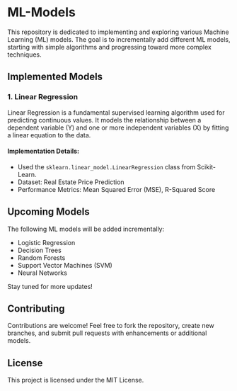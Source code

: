 # ML-Models

This repository is dedicated to implementing and exploring various Machine Learning (ML) models. The goal is to incrementally add different ML models, starting with simple algorithms and progressing toward more complex techniques.

## Implemented Models

### 1. Linear Regression
Linear Regression is a fundamental supervised learning algorithm used for predicting continuous values. It models the relationship between a dependent variable (Y) and one or more independent variables (X) by fitting a linear equation to the data.

#### Implementation Details:
- Used the `sklearn.linear_model.LinearRegression` class from Scikit-Learn.
- Dataset: Real Estate Price Prediction
- Performance Metrics: Mean Squared Error (MSE), R-Squared Score

## Upcoming Models
The following ML models will be added incrementally:
- Logistic Regression
- Decision Trees
- Random Forests
- Support Vector Machines (SVM)
- Neural Networks

Stay tuned for more updates!

## Contributing
Contributions are welcome! Feel free to fork the repository, create new branches, and submit pull requests with enhancements or additional models.

## License
This project is licensed under the MIT License.

